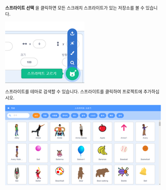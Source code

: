**스프라이트 선택** 을 클릭하면 모든 스크래치 스프라이트가 있는 저장소를 볼 수 있습니다.

![The 'Choose a Sprite' icon highlighted.](images/sprite-library.png)

스프라이트를 테마로 검색할 수 있습니다. 스프라이트를 클릭하여 프로젝트에 추가하십시오.

![The Sprite Library.](images/sprite-choose.png)